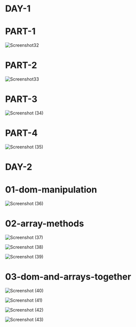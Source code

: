 <h1>DAY-1</h1>
<h1>PART-1</h1>


![Screenshot32](https://github.com/user-attachments/assets/e2e81d0a-fe04-4f83-9c80-cd690e6d4e3a)


<h1>PART-2</h1>


![Screenshot33](https://github.com/user-attachments/assets/066a9431-64b1-48c8-990f-6322c139baaf)


<h1>PART-3</h1>


![Screenshot (34)](https://github.com/user-attachments/assets/a21cc186-a50b-44ce-bd87-14b6a419c49a)


<h1>PART-4</h1>


![Screenshot (35)](https://github.com/user-attachments/assets/b42773fe-999c-49ab-90af-3a2dcb05f543)


<h1>DAY-2</h1>
<h1>01-dom-manipulation</h1>


![Screenshot (36)](https://github.com/user-attachments/assets/59977303-8ed3-49f2-bd97-c23db72d9fa7)


<h1>02-array-methods</h1>


![Screenshot (37)](https://github.com/user-attachments/assets/846fe615-7320-4a2c-ae16-ecfdd8721af4)


![Screenshot (38)](https://github.com/user-attachments/assets/c00658b7-8bcc-4fe7-8a30-46a766b20dc2)


![Screenshot (39)](https://github.com/user-attachments/assets/5126c0a2-d768-499e-ad3e-7b57b6265106)


<h1>03-dom-and-arrays-together</h1>


![Screenshot (40)](https://github.com/user-attachments/assets/ba32ef3b-aab7-4be3-89a8-6ce438ee844b)


![Screenshot (41)](https://github.com/user-attachments/assets/42c984dd-7fb6-440d-bbce-ffcc475a0918)


![Screenshot (42)](https://github.com/user-attachments/assets/d6999540-6af3-4eb5-b4d8-380f2dbb6143)


![Screenshot (43)](https://github.com/user-attachments/assets/40b627a7-aee7-476b-b342-aea569f3236d)


